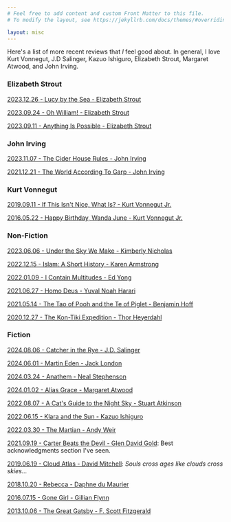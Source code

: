 ```yaml
---
# Feel free to add content and custom Front Matter to this file.
# To modify the layout, see https://jekyllrb.com/docs/themes/#overriding-theme-defaults

layout: misc
---
```


Here's a list of more recent reviews that _I_ feel good about. In general, I love Kurt Vonnegut, J.D Salinger, Kazuo Ishiguro, Elizabeth Strout, Margaret Atwood, and John Irving.

### Elizabeth Strout

[2023.12.26 - Lucy by the Sea - Elizabeth Strout](https://www.goodreads.com/review/show/5179153792)

[2023.09.24 - Oh William! - Elizabeth Strout](https://www.goodreads.com/review/show/4578640555)

[2023.09.11 - Anything Is Possible - Elizabeth Strout](https://www.goodreads.com/review/show/4864977848)

### John Irving

[2023.11.07 - The Cider House Rules - John Irving](https://www.goodreads.com/review/show/5857113257)

[2021.12.21 - The World According To Garp - John Irving](https://www.goodreads.com/review/show/4282951959)

### Kurt Vonnegut

[2019.09.11 - If This Isn't Nice, What Is? - Kurt Vonnegut Jr.](https://www.goodreads.com/review/show/2509128966)

[2016.05.22 - Happy Birthday, Wanda June - Kurt Vonnegut Jr.](https://www.goodreads.com/review/show/1645522618)

### Non-Fiction

[2023.06.06 - Under the Sky We Make - Kimberly Nicholas](https://www.goodreads.com/review/show/4932846775)

[2022.12.15 - Islam: A Short History - Karen Armstrong](https://www.goodreads.com/review/show/4729738248)

[2022.01.09 - I Contain Multitudes - Ed Yong](https://www.goodreads.com/review/show/4025368065)

[2021.06.27 - Homo Deus - Yuval Noah Harari](https://www.goodreads.com/review/show/4003918647)

[2021.05.14 - The Tao of Pooh and the Te of Piglet - Benjamin Hoff](https://www.goodreads.com/review/show/3931059657)

[2020.12.27 - The Kon-Tiki Expedition - Thor Heyerdahl](https://www.goodreads.com/review/show/3664540181)

### Fiction

[2024.08.06 - Catcher in the Rye - J.D. Salinger](https://www.goodreads.com/review/show/687862351)

[2024.06.01 - Martin Eden - Jack London](https://www.goodreads.com/review/show/1730365943)

[2024.03.24 - Anathem - Neal Stephenson](https://www.goodreads.com/review/show/6174230804)

[2024.01.02 - Alias Grace - Margaret Atwood](https://www.goodreads.com/review/show/2393731974)

[2022.08.07 - A Cat's Guide to the Night Sky - Stuart Atkinson](https://www.goodreads.com/review/show/4571824243)

[2022.06.15 - Klara and the Sun - Kazuo Ishiguro](https://www.goodreads.com/review/show/3845288279)

[2022.03.30 - The Martian - Andy Weir](https://www.goodreads.com/review/show/4569269767)

[2021.09.19 - Carter Beats the Devil - Glen David Gold](https://www.goodreads.com/review/show/4112573436): Best acknowledgments section I've seen.

[2019.06.19 - Cloud Atlas - David Mitchell](https://www.goodreads.com/review/show/2589667009): _Souls cross ages like clouds cross skies…_

[2018.10.20 - Rebecca - Daphne du Maurier](https://www.goodreads.com/review/show/2286327516)

[2016.07.15 - Gone Girl - Gillian Flynn](https://www.goodreads.com/review/show/1698774826)

[2013.10.06 - The Great Gatsby - F. Scott Fitzgerald](https://www.goodreads.com/review/show/687765249)